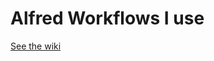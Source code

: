 Alfred Workflows I use
======================

[See the wiki](https://github.com/ebouchut/alfred-workflows/wiki)
